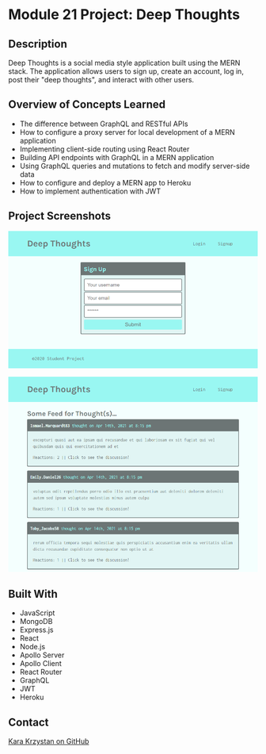 # Module 21 Project: Deep Thoughts

## Description
Deep Thoughts is a social media style application built using the MERN stack. The application allows users to sign up, create an account, log in, post their "deep thoughts", and interact with other users. 

## Overview of Concepts Learned
* The difference between GraphQL and RESTful APIs
* How to configure a proxy server for local development of a MERN application
* Implementing client-side routing using React Router 
* Building API endpoints with GraphQL in a MERN application
* Using GraphQL queries and mutations to fetch and modify server-side data
* How to configure and deploy a MERN app to Heroku 
* How to implement authentication with JWT  

## Project Screenshots

![screenshot](https://github.com/kara-krzystan/deep-thoughts/blob/develop/client/public/screenshot_1.png)  

![screenshot](https://github.com/kara-krzystan/deep-thoughts/blob/develop/client/public/screenshot_2.png)  

## Built With
* JavaScript  
* MongoDB
* Express.js
* React
* Node.js
* Apollo Server  
* Apollo Client
* React Router
* GraphQL  
* JWT
* Heroku

## Contact
[Kara Krzystan on GitHub](http://github.com/kara-krzystan)

